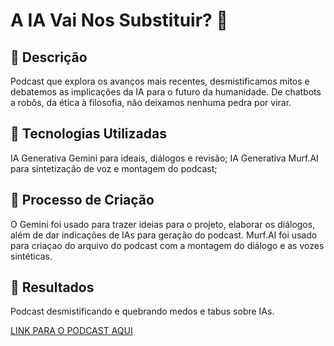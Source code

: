 # A IA Vai Nos Substituir? 🤖

## 📒 Descrição
Podcast que explora os avanços mais recentes, desmistificamos mitos e debatemos as implicações da IA para o futuro da humanidade. De chatbots a robôs, da ética à filosofia, não deixamos nenhuma pedra por virar.

## 🤖 Tecnologias Utilizadas
IA Generativa Gemini para ideais, diálogos e revisão;
IA Generativa Murf.AI para sintetização de voz e montagem do podcast;

## 🧐 Processo de Criação
O Gemini foi usado para trazer ideias para o projeto, elaborar os diálogos, além de dar indicações de IAs para geração do podcast. Murf.AI foi usado para criaçao do arquivo do podcast com a montagem do diálogo e as vozes sintéticas.

## 🚀 Resultados
Podcast desmistificando e quebrando medos e tabus sobre IAs.


[LINK PARA O PODCAST AQUI](https://murf.ai/share/m3xrorc6)
